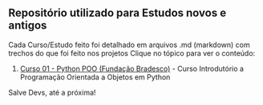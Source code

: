 ## Repositório utilizado para Estudos novos e antigos

Cada Curso/Estudo feito foi detalhado em arquivos .md (markdown) com trechos do que foi feito nos projetos Clique no tópico para ver o conteúdo:

1. [Curso 01 - Python POO (Fundação Bradesco)](https://github.com/GeovaniMonteiro/estudos/blob/ed8d5b508c8ca29fbb3509d5acee66088d3971f3/Curso01-POO-Python-FundacaoBradesco/Curso01.md) - Curso Introdutório a Programação Orientada a Objetos em Python


Salve Devs, até a próxima!
